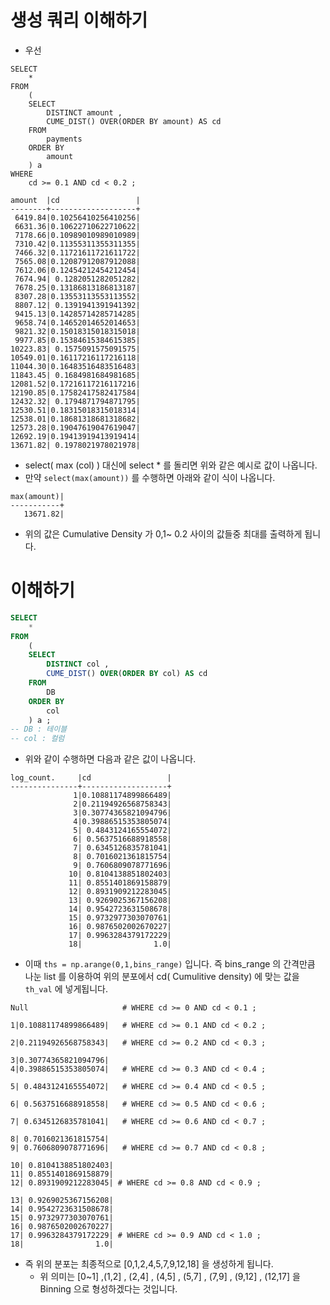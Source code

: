 # 생성 쿼리 이해하기

- 우선

```mysql
SELECT
	*
FROM
	(
	SELECT
		DISTINCT amount ,
		CUME_DIST() OVER(ORDER BY amount) AS cd
	FROM
		payments
	ORDER BY
		amount
	) a
WHERE
	cd >= 0.1 AND cd < 0.2 ;
```

```
amount  |cd                 |
--------+-------------------+
 6419.84|0.10256410256410256|
 6631.36|0.10622710622710622|
 7178.66|0.10989010989010989|
 7310.42|0.11355311355311355|
 7466.32|0.11721611721611722|
 7565.08|0.12087912087912088|
 7612.06|0.12454212454212454|
 7674.94| 0.1282051282051282|
 7678.25|0.13186813186813187|
 8307.28|0.13553113553113552|
 8807.12| 0.1391941391941392|
 9415.13|0.14285714285714285|
 9658.74|0.14652014652014653|
 9821.32|0.15018315018315018|
 9977.85|0.15384615384615385|
10223.83| 0.1575091575091575|
10549.01|0.16117216117216118|
11044.30|0.16483516483516483|
11843.45| 0.1684981684981685|
12081.52|0.17216117216117216|
12190.85|0.17582417582417584|
12432.32| 0.1794871794871795|
12530.51|0.18315018315018314|
12538.01|0.18681318681318682|
12573.28|0.19047619047619047|
12692.19|0.19413919413919414|
13671.82| 0.1978021978021978|
```

- select( max (col) ) 대신에 select * 를 돌리면 위와 같은 예시로 값이 나옵니다.
- 만약 `select(max(amount))` 를 수행하면 아래와 같이 식이 나옵니다.

```
max(amount)|
-----------+
   13671.82|
```

- 위의 값은 Cumulative Density 가 0,1~ 0.2 사이의 값들중 최대를 출력하게 됩니다.

# 이해하기

```sql
SELECT
	*
FROM
	(
	SELECT
		DISTINCT col ,
		CUME_DIST() OVER(ORDER BY col) AS cd
	FROM
		DB 
	ORDER BY
		col
	) a ;
-- DB : 테이블
-- col : 컬럼
```

- 위와 같이 수행하면 다음과 같은 값이 나옵니다.

```
log_count.     |cd                 |
---------------+-------------------+
              1|0.10881174899866489|
              2|0.21194926568758343|
              3|0.30774365821094796|
              4|0.39886515353805074|
              5| 0.4843124165554072|
              6| 0.5637516688918558|
              7| 0.6345126835781041|
              8| 0.7016021361815754|
              9| 0.7606809078771696|
             10| 0.8104138851802403|
             11| 0.8551401869158879|
             12| 0.8931909212283045|
             13| 0.9269025367156208|
             14| 0.9542723631508678|
             15| 0.9732977303070761|
             16| 0.9876502002670227|
             17| 0.9963284379172229|
             18|                1.0|
```

- 이때 `ths = np.arange(0,1,bins_range)` 입니다. 즉 bins_range 의 간격만큼 나눈 list 를 이용하여 위의 분포에서 cd( Cumulitive density) 에 맞는 값을 `th_val` 에 넣게됩니다.

```
Null                     # WHERE cd >= 0 AND cd < 0.1 ;

1|0.10881174899866489|   # WHERE cd >= 0.1 AND cd < 0.2 ;

2|0.21194926568758343|   # WHERE cd >= 0.2 AND cd < 0.3 ;

3|0.30774365821094796|
4|0.39886515353805074|   # WHERE cd >= 0.3 AND cd < 0.4 ;

5| 0.4843124165554072|   # WHERE cd >= 0.4 AND cd < 0.5 ;

6| 0.5637516688918558|   # WHERE cd >= 0.5 AND cd < 0.6 ;

7| 0.6345126835781041|   # WHERE cd >= 0.6 AND cd < 0.7 ;

8| 0.7016021361815754|
9| 0.7606809078771696|   # WHERE cd >= 0.7 AND cd < 0.8 ;

10| 0.8104138851802403|
11| 0.8551401869158879|
12| 0.8931909212283045| # WHERE cd >= 0.8 AND cd < 0.9 ;

13| 0.9269025367156208|
14| 0.9542723631508678|
15| 0.9732977303070761|
16| 0.9876502002670227|
17| 0.9963284379172229| # WHERE cd >= 0.9 AND cd < 1.0 ;
18|                1.0|
```

- 즉 위의 분포는 최종적으로 [0,1,2,4,5,7,9,12,18] 을 생성하게 됩니다.
  - 위 의미는 [0~1] ,(1,2] , (2,4] , (4,5] , (5,7] , (7,9] , (9,12] , (12,17] 을 Binning 으로 형성하겠다는 것입니다.  

